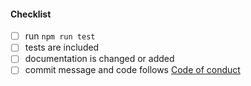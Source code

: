 <!--
Thank you for your pull request. Please provide a description above and review
the requirements below.

Bug fixes and new features should include tests.

Contributors guide: https://github.com/MathieuDoyon/toggle/blob/master/CONTRIBUTING.md
-->

#### Checklist

- [ ] run `npm run test`
- [ ] tests are included
- [ ] documentation is changed or added
- [ ] commit message and code follows [Code of conduct](https://github.com/MathieuDoyon/toggle/blob/master/CODE_OF_CONDUCT.md)
